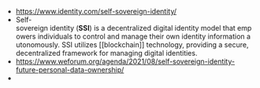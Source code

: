 - https://www.identity.com/self-sovereign-identity/
- Self-sovereign identity (**SSI**) is a decentralized digital identity model that empowers individuals to control and manage their own identity information autonomously. SSI utilizes [[blockchain]] technology, providing a secure, decentralized framework for managing digital identities.
- https://www.weforum.org/agenda/2021/08/self-sovereign-identity-future-personal-data-ownership/
-